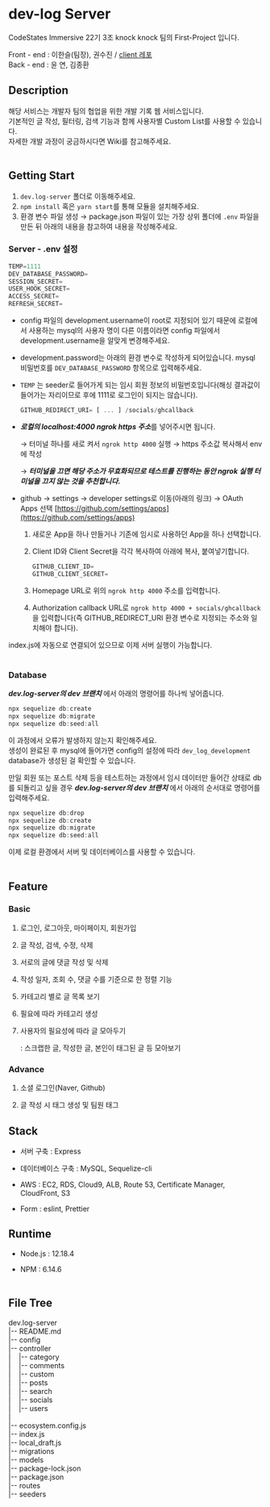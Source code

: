 # dev-log Server
CodeStates Immersive 22기 3조 knock knock 팀의 First-Project 입니다.

Front - end : 이한슬(팀장), 권수진 / [client 레포](https://github.com/codestates/dev.log-client)  
Back - end : 윤 연, 김종환   

## Description
해당 서비스는 개발자 팀의 협업을 위한 개발 기록 웹 서비스입니다.  
기본적인 글 작성, 필터링, 검색 기능과 함께 사용자별 Custom List를 사용할 수 있습니다.  
자세한 개발 과정이 궁금하시다면 Wiki를 참고해주세요.
<br/><br/>

## Getting Start
1. `dev.log-server` 폴더로 이동해주세요.
2. `npm install` 혹은 `yarn start`를 통해 모듈을 설치해주세요.
3. 환경 변수 파일 생성 → package.json 파일이 있는 가장 상위 폴더에 `.env` 파일을 만든 뒤 아래의 내용을 참고하여 내용을 작성해주세요.

### Server - .env 설정
  ```jsx
  TEMP=1111
  DEV_DATABASE_PASSWORD=
  SESSION_SECRET=
  USER_HOOK_SECRET=
  ACCESS_SECRET=
  REFRESH_SECRET=
  ```  

- config 파일의 development.username이 root로 지정되어 있기 때문에 로컬에서 사용하는 mysql의 사용자 명이 다른 이름이라면 config 파일에서 development.username을 알맞게 변경해주세요.
- development.password는 아래의 환경 변수로 작성하게 되어있습니다. mysql 비밀번호를 `DEV_DATABASE_PASSWORD` 항목으로 입력해주세요.
- `TEMP` 는 seeder로 들어가게 되는 임시 회원 정보의 비밀번호입니다(해싱 결과값이 들어가는 자리이므로 후에 1111로 로그인이 되지는 않습니다).

  ```jsx
  GITHUB_REDIRECT_URI= [ ... ] /socials/ghcallback
  ```  
- ***로컬의 localhost:4000 ngrok https 주소***를 넣어주시면 됩니다.  

  → 터미널 하나를 새로 켜서 `ngrok http 4000` 실행 → https 주소값 복사해서 env에 작성  

  → ***터미널을 끄면 해당 주소가 무효화되므로 테스트를 진행하는 동안 ngrok 실행 터미널을 끄지 않는 것을 추천합니다.***
- github → settings → developer settings로 이동(아래의 링크) → OAuth Apps 선택
  [https://github.com/settings/apps](https://github.com/settings/apps)

  1. 새로운 App을 하나 만들거나 기존에 임시로 사용하던 App을 하나 선택합니다.
  2. Client ID와 Client Secret을 각각 복사하여 아래에 복사, 붙여넣기합니다.

      ```jsx
      GITHUB_CLIENT_ID=
      GITHUB_CLIENT_SECRET=
      ```

  3. Homepage URL로 위의 `ngrok http 4000` 주소를 입력합니다.
  4. Authorization callback URL로 `ngrok http 4000 + socials/ghcallback` 을 입력합니다(즉 GITHUB_REDIRECT_URI 환경 변수로 지정되는 주소와 일치해야 합니다).


index.js에 자동으로 연결되어 있으므로 이제 서버 실행이 가능합니다.
<br/><br/>
### Database

***dev.log-server의 dev 브랜치*** 에서 아래의 명령어를 하나씩 넣어줍니다.

```jsx
npx sequelize db:create
npx sequelize db:migrate
npx sequelize db:seed:all
```

이 과정에서 오류가 발생하지 않는지 확인해주세요.  
생성이 완료된 후 mysql에 들어가면 config의 설정에 따라 `dev_log_development` database가 생성된 걸 확인할 수 있습니다.

만일 회원 또는 포스트 삭제 등을 테스트하는 과정에서 임시 데이터만 들어간 상태로 db를 되돌리고 싶을 경우 ***dev.log-server의 dev 브랜치*** 에서 아래의 순서대로 명령어를 입력해주세요.

```jsx
npx sequelize db:drop
npx sequelize db:create
npx sequelize db:migrate
npx sequelize db:seed:all
```
이제 로컬 환경에서 서버 및 데이터베이스를 사용할 수 있습니다.
<br/><br/>

## Feature

### Basic

1. 로그인, 로그아웃, 마이페이지, 회원가입

2. 글 작성, 검색, 수정, 삭제

3. 서로의 글에 댓글 작성 및 삭제

4. 작성 일자, 조회 수, 댓글 수를 기준으로 한 정렬 기능

5. 카테고리 별로 글 목록 보기

6. 필요에 따라 카테고리 생성

7. 사용자의 필요성에 따라 글 모아두기

   : 스크랩한 글, 작성한 글, 본인이 태그된 글 등 모아보기

### Advance

1. 소셜 로그인(Naver, Github)

2. 글 작성 시 태그 생성 및 팀원 태그


## Stack

- 서버 구축 : Express

- 데이터베이스 구축 : MySQL, Sequelize-cli
- AWS : EC2, RDS, Cloud9, ALB, Route 53, Certificate Manager, CloudFront, S3
- Form : eslint, Prettier
   

## Runtime

- Node.js : 12.18.4

- NPM : 6.14.6 
<br/><br/>

## File Tree

dev.log-server  
|-- README.md  
|-- config  
|-- controller   
|&nbsp;&nbsp;&nbsp; |-- category   
|&nbsp;&nbsp;&nbsp; |-- comments  
|&nbsp;&nbsp;&nbsp; |-- custom  
|&nbsp;&nbsp;&nbsp; |-- posts  
|&nbsp;&nbsp;&nbsp; |-- search  
|&nbsp;&nbsp;&nbsp; |-- socials  
|&nbsp;&nbsp;&nbsp; |-- users  
|   
|-- ecosystem.config.js  
|-- index.js  
|-- local_draft.js  
|-- migrations  
|-- models  
|-- package-lock.json  
|-- package.json  
|-- routes  
|-- seeders   
<br/><br/>
